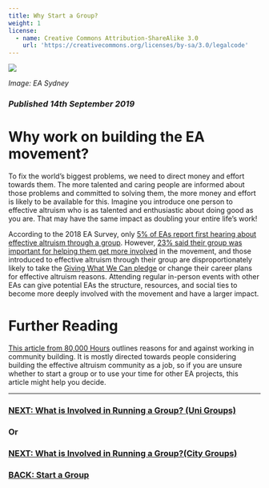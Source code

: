 ```yaml
---
title: Why Start a Group?
weight: 1
license:
  - name: Creative Commons Attribution-ShareAlike 3.0
    url: 'https://creativecommons.org/licenses/by-sa/3.0/legalcode'
---
```

<p class="large_image_wrapper">
 <img src="/img/easydneystartwhy.png" />
</p>

_Image: EA Sydney_



### _Published 14th September 2019_

# Why work on building the EA movement?

To fix the world’s biggest problems, we need to direct money and effort towards them. The more talented and caring people are informed about those problems and committed to solving them, the more money and effort is likely to be available for this. Imagine you introduce one person to effective altruism who is as talented and enthusiastic about doing good as you are. That may have the same impact as doubling your entire life’s work!

According to the 2018 EA Survey, only <a target="_blank" href="https://forum.effectivealtruism.org/posts/S4WmbHJr32WcmwFD7/ea-survey-series-2018-where-people-first-hear-about-ea-and">5% of EAs report first hearing about effective altruism through a group</a>. However, <a target="_blank" href="https://forum.effectivealtruism.org/posts/uPFx462NAamBo5Eqq/ea-survey-series-2018-how-do-people-get-involved-in-ea">23% said their group was important for helping them get more involved</a> in the movement, and those introduced to effective altruism through their group are disproportionately likely to take the <a target="_blank" href="https://www.givingwhatwecan.org/pledge/">Giving What We Can pledge</a> or change their career plans for effective altruism reasons. Attending regular in-person events with other EAs can give potential EAs the structure, resources, and social ties to become more deeply involved with the movement and have a larger impact.

# Further Reading
<a target="_blank" href="https://80000hours.org/problem-profiles/promoting-effective-altruism/">This article from 80,000 Hours</a> outlines reasons for and against working in community building. It is mostly directed towards people considering building the effective altruism community as a job, so if you are unsure whether to start a group or to use your time for other EA projects, this article might help you decide.

<hr>

### [NEXT: What is Involved in Running a Group? (Uni Groups)](/start/run-uni-group/)
### Or
### [NEXT: What is Involved in Running a Group?(City Groups)](/start/run-city-group/)

### [BACK: Start a Group](/start/)
